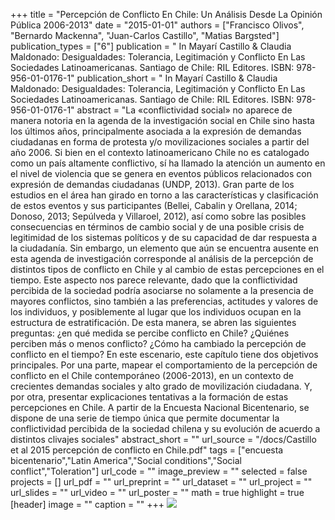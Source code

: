 +++
title = "Percepción de Conflicto En Chile: Un Análisis Desde La Opinión Pública 2006-2013"
date = "2015-01-01"
authors = ["Francisco Olivos", "Bernardo Mackenna", "Juan-Carlos Castillo", "Matias Bargsted"]
publication_types = ["6"]
publication = " In Mayarí Castillo & Claudia Maldonado: Desigualdades: Tolerancia, Legitimación y Conflicto En Las Sociedades Latinoamericanas. Santiago de Chile: RIL Editores. ISBN: 978-956-01-0176-1"
publication_short = " In Mayarí Castillo & Claudia Maldonado: Desigualdades: Tolerancia, Legitimación y Conflicto En Las Sociedades Latinoamericanas. Santiago de Chile: RIL Editores. ISBN: 978-956-01-0176-1"
abstract = "La «conflictividad social» no aparece de manera notoria en la agenda de la investigación social en Chile sino hasta los últimos años, principalmente asociada a la expresión de demandas ciudadanas en forma de protesta y/o movilizaciones sociales a partir del año 2006. Si bien en el contexto latinoamericano Chile no es catalogado como un país altamente conflictivo, sí ha llamado la atención un aumento en el nivel de violencia que se genera en eventos públicos relacionados con expresión de demandas ciudadanas (UNDP, 2013). Gran parte de los estudios en el área han girado en torno a las características y clasificación de estos eventos y sus participantes (Bellei, Cabalin y Orellana, 2014; Donoso, 2013; Sepúlveda y Villaroel, 2012), así como sobre las posibles consecuencias en términos de cambio social y de una posible crisis de legitimidad de los sistemas políticos y de su capacidad de dar respuesta a la ciudadanía. Sin embargo, un elemento que aún se encuentra ausente en esta agenda de investigación corresponde al análisis de la percepción de distintos tipos de conflicto en Chile y al cambio de estas percepciones en el tiempo. Este aspecto nos parece relevante, dado que la conflictividad percibida de la sociedad podría asociarse no solamente a la presencia de mayores conflictos, sino también a las preferencias, actitudes y valores de los individuos, y posiblemente al lugar que los individuos ocupan en la estructura de estratificación. De esta manera, se abren las siguientes preguntas: ¿en qué medida se percibe conflicto en Chile? ¿Quiénes perciben más o menos conflicto? ¿Cómo ha cambiado la percepción de conflicto en el tiempo? En este escenario, este capítulo tiene dos objetivos principales. Por una parte, mapear el comportamiento de la percepción de conflicto en el Chile contemporáneo (2006-2013), en un contexto de crecientes demandas sociales y alto grado de movilización ciudadana. Y, por otra, presentar explicaciones tentativas a la formación de estas percepciones en Chile. A partir de la Encuesta Nacional Bicentenario, se dispone de una serie de tiempo única que permite documentar la conflictividad percibida de la sociedad chilena y su evolución de acuerdo a distintos clivajes sociales"
abstract_short = ""
url_source = "/docs/Castillo et al 2015 percepción de conflicto en Chile.pdf"
tags = ["encuesta bicentenario","Latin America","Social conditions","Social conflict","Toleration"]
url_code = ""
image_preview = ""
selected = false
projects = []
url_pdf = ""
url_preprint = ""
url_dataset = ""
url_project = ""
url_slides = ""
url_video = ""
url_poster = ""
math = true
highlight = true
[header]
image = ""
caption = ""
+++
![](https://rileditores.com/internacional/wp-content/uploads/2020/03/9789560101761-1-scaled.jpg)
